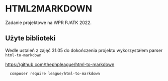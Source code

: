 
# HTML2MARKDOWN

Zadanie projektowe na WPR PJATK 2022.



## Użyte biblioteki

Wedle ustaleń z zajęć 31.05 do dokończenia projektu wykorzystałem parser `html-to-markdown`


  https://github.com/thephpleague/html-to-markdown

  ```bash
    composer require league/html-to-markdown
  ```

